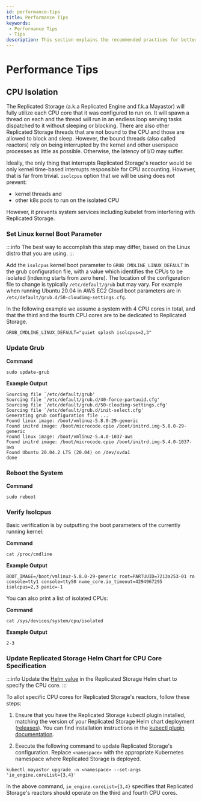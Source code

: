 ```yaml
---
id: performance-tips
title: Performance Tips
keywords:
 - Performance Tips
 - Tips
description: This section explains the recommended practices for better performance.
---
```

# Performance Tips

## CPU Isolation

The Replicated Storage (a.k.a Replicated Engine and f.k.a Mayastor) will fully utilize each CPU core that it was configured to run on. It will spawn a thread on each and the thread will run in an endless loop serving tasks dispatched to it without sleeping or blocking. There are also other Replicated Storage threads that are not bound to the CPU and those are allowed to block and sleep. However, the bound threads \(also called reactors\) rely on being interrupted by the kernel and other userspace processes as little as possible. Otherwise, the latency of I/O may suffer.

Ideally, the only thing that interrupts Replicated Storage's reactor would be only kernel time-based interrupts responsible for CPU accounting. However, that is far from trivial. `isolcpus` option that we will be using does not prevent:

* kernel threads and
* other k8s pods to run on the isolated CPU

However, it prevents system services including kubelet from interfering with Replicated Storage.

### Set Linux kernel Boot Parameter

:::info
The best way to accomplish this step may differ, based on the Linux distro that you are using.
:::

Add the `isolcpus` kernel boot parameter to `GRUB_CMDLINE_LINUX_DEFAULT` in the grub configuration file, with a value which identifies the CPUs to be isolated \(indexing starts from zero here\). The location of the configuration file to change is typically `/etc/default/grub` but may vary. For example when running Ubuntu 20.04 in AWS EC2 Cloud boot parameters are in `/etc/default/grub.d/50-cloudimg-settings.cfg`.

In the following example we assume a system with 4 CPU cores in total, and that the third and the fourth CPU cores are to be dedicated to Replicated Storage.

```
GRUB_CMDLINE_LINUX_DEFAULT="quiet splash isolcpus=2,3"
```

### Update Grub

**Command**

```
sudo update-grub
```

**Example Output**

```
Sourcing file `/etc/default/grub'
Sourcing file `/etc/default/grub.d/40-force-partuuid.cfg'
Sourcing file `/etc/default/grub.d/50-cloudimg-settings.cfg'
Sourcing file `/etc/default/grub.d/init-select.cfg'
Generating grub configuration file ...
Found linux image: /boot/vmlinuz-5.8.0-29-generic
Found initrd image: /boot/microcode.cpio /boot/initrd.img-5.8.0-29-generic
Found linux image: /boot/vmlinuz-5.4.0-1037-aws
Found initrd image: /boot/microcode.cpio /boot/initrd.img-5.4.0-1037-aws
Found Ubuntu 20.04.2 LTS (20.04) on /dev/xvda1
done
```

### Reboot the System

**Command**

```
sudo reboot
```

### Verify Isolcpus

Basic verification is by outputting the boot parameters of the currently running kernel:

**Command**

```
cat /proc/cmdline
```

**Example Output**
```
BOOT_IMAGE=/boot/vmlinuz-5.8.0-29-generic root=PARTUUID=7213a253-01 ro console=tty1 console=ttyS0 nvme_core.io_timeout=4294967295 isolcpus=2,3 panic=-1
```

You can also print a list of isolated CPUs:

**Command**

```
cat /sys/devices/system/cpu/isolated
```

**Example Output**
```
2-3
```

### Update Replicated Storage Helm Chart for CPU Core Specification

:::info
Update the [Helm value](https://github.com/openebs/mayastor-extensions/blob/6df062eb5a0864b82dcc709ab4d84a135252fe45/chart/values.yaml#L407) in the Replicated Storage Helm chart to specify the CPU core.
:::

To allot specific CPU cores for Replicated Storage's reactors, follow these steps:

1. Ensure that you have the Replicated Storage kubectl plugin installed, matching the version of your Replicated Storage Helm chart deployment ([releases](https://github.com/openebs/mayastor/releases)). You can find installation instructions in the [kubectl plugin documentation](../advanced-operations/kubectl-plugin.md).

2. Execute the following command to update Replicated Storage's configuration. Replace `<namespace>` with the appropriate Kubernetes namespace where Replicated Storage is deployed.

```
kubectl mayastor upgrade -n <namespace> --set-args 'io_engine.coreList={3,4}'
```

In the above command, `io_engine.coreList={3,4}` specifies that Replicated Storage's reactors should operate on the third and fourth CPU cores.
